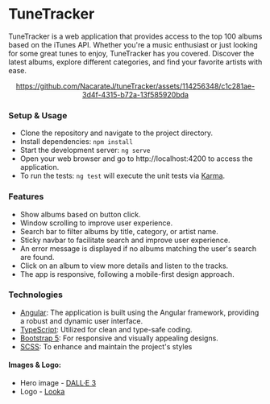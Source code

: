 # TuneTracker

TuneTracker is a web application that provides access to the top 100 albums based on the iTunes API. Whether you're a music enthusiast or just looking for some great tunes to enjoy, TuneTracker has you covered. Discover the latest albums, explore different categories, and find your favorite artists with ease.

<div align="center">

https://github.com/NacarateJ/tuneTracker/assets/114256348/c1c281ae-3d4f-4315-b72a-13f585920bda

<div/>

<div align="left">
  
### Setup & Usage
- Clone the repository and navigate to the project directory.
- Install dependencies: `npm install`
- Start the development server: `ng serve`
- Open your web browser and go to http://localhost:4200 to access the application.
- To run the tests: `ng test` will execute the unit tests via [Karma](https://karma-runner.github.io).

### Features
- Show albums based on button click.
- Window scrolling to improve user experience.
- Search bar to filter albums by title, category, or artist name.
- Sticky navbar to facilitate search and improve user experience.
- An error message is displayed if no albums matching the user's search are found.
- Click on an album to view more details and listen to the tracks.
- The app is responsive, following a mobile-first design approach.

### Technologies
- [Angular](https://angular.io/): The application is built using the Angular framework, providing a robust and dynamic user interface.
- [TypeScript](https://www.typescriptlang.org/): Utilized for clean and type-safe coding.
- [Bootstrap 5](https://getbootstrap.com/docs/5.0/getting-started/introduction/): For responsive and visually appealing designs.
- [SCSS](https://sass-lang.com/documentation/syntax/): To enhance and maintain the project's styles

#### Images & Logo:
- Hero image - [DALL·E 3](https://openai.com/dall-e-3)
- Logo - [Looka](https://looka.com/)
<div/>
